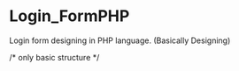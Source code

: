 # Login_FormPHP
Login form designing in PHP language. (Basically Designing)

/* only basic structure */
